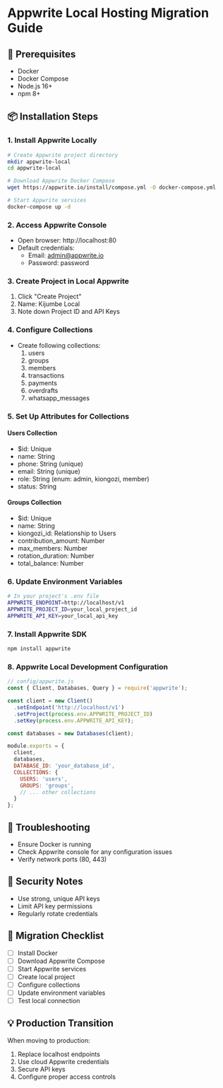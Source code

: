 # Appwrite Local Hosting Migration Guide

## 🚀 Prerequisites
- Docker
- Docker Compose
- Node.js 16+
- npm 8+

## 📦 Installation Steps

### 1. Install Appwrite Locally
```bash
# Create Appwrite project directory
mkdir appwrite-local
cd appwrite-local

# Download Appwrite Docker Compose
wget https://appwrite.io/install/compose.yml -O docker-compose.yml

# Start Appwrite services
docker-compose up -d
```

### 2. Access Appwrite Console
- Open browser: http://localhost:80
- Default credentials:
  - Email: admin@appwrite.io
  - Password: password

### 3. Create Project in Local Appwrite
1. Click "Create Project"
2. Name: Kijumbe Local
3. Note down Project ID and API Keys

### 4. Configure Collections
- Create following collections:
  1. users
  2. groups
  3. members
  4. transactions
  5. payments
  6. overdrafts
  7. whatsapp_messages

### 5. Set Up Attributes for Collections

#### Users Collection
- $id: Unique
- name: String
- phone: String (unique)
- email: String (unique)
- role: String (enum: admin, kiongozi, member)
- status: String

#### Groups Collection
- $id: Unique
- name: String
- kiongozi_id: Relationship to Users
- contribution_amount: Number
- max_members: Number
- rotation_duration: Number
- total_balance: Number

### 6. Update Environment Variables
```bash
# In your project's .env file
APPWRITE_ENDPOINT=http://localhost/v1
APPWRITE_PROJECT_ID=your_local_project_id
APPWRITE_API_KEY=your_local_api_key
```

### 7. Install Appwrite SDK
```bash
npm install appwrite
```

### 8. Appwrite Local Development Configuration
```javascript
// config/appwrite.js
const { Client, Databases, Query } = require('appwrite');

const client = new Client()
  .setEndpoint('http://localhost/v1')
  .setProject(process.env.APPWRITE_PROJECT_ID)
  .setKey(process.env.APPWRITE_API_KEY);

const databases = new Databases(client);

module.exports = {
  client,
  databases,
  DATABASE_ID: 'your_database_id',
  COLLECTIONS: {
    USERS: 'users',
    GROUPS: 'groups',
    // ... other collections
  }
};
```

## 🔧 Troubleshooting
- Ensure Docker is running
- Check Appwrite console for any configuration issues
- Verify network ports (80, 443)

## 🚨 Security Notes
- Use strong, unique API keys
- Limit API key permissions
- Regularly rotate credentials

## 📝 Migration Checklist
- [ ] Install Docker
- [ ] Download Appwrite Compose
- [ ] Start Appwrite services
- [ ] Create local project
- [ ] Configure collections
- [ ] Update environment variables
- [ ] Test local connection

## 💡 Production Transition
When moving to production:
1. Replace localhost endpoints
2. Use cloud Appwrite credentials
3. Secure API keys
4. Configure proper access controls
